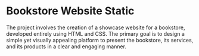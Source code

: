 # Bookstore Website Static
The project involves the creation of a showcase website for a bookstore, developed entirely using HTML and CSS. The primary goal is to design a simple yet visually appealing platform to present the bookstore, its services, and its products in a clear and engaging manner.
